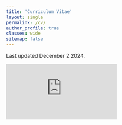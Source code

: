 ```yaml
---
title: 'Curriculum Vitae'
layout: single
permalink: /cv/
author_profile: true
classes: wide
sitemap: false
---
```

Last updated December 2 2024.

<embed src="https://noahsailer.github.io/assets/images/nsailer_c.pdf" type="application/pdf" />
